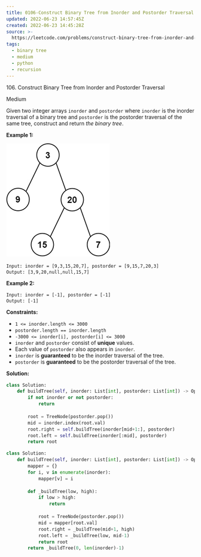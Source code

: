 ```yaml
---
title: 0106-Construct Binary Tree from Inorder and Postorder Traversal
updated: 2022-06-23 14:57:45Z
created: 2022-06-23 14:45:28Z
source: >-
  https://leetcode.com/problems/construct-binary-tree-from-inorder-and-postorder-traversal/
tags:
  - binary tree
  - medium
  - python
  - recursion
---
```


106\. Construct Binary Tree from Inorder and Postorder Traversal

Medium

Given two integer arrays `inorder` and `postorder` where `inorder` is the inorder traversal of a binary tree and `postorder` is the postorder traversal of the same tree, construct and return *the binary tree*.

**Example 1:**

![](../_resources/tree_774f34865d7b4c7796283bd27fcbd3a5.jpg)

```
Input: inorder = [9,3,15,20,7], postorder = [9,15,7,20,3]
Output: [3,9,20,null,null,15,7]

```

**Example 2:**

```
Input: inorder = [-1], postorder = [-1]
Output: [-1]

```

**Constraints:**

- `1 <= inorder.length <= 3000`
- `postorder.length == inorder.length`
- `-3000 <= inorder[i], postorder[i] <= 3000`
- `inorder` and `postorder` consist of **unique** values.
- Each value of `postorder` also appears in `inorder`.
- `inorder` is **guaranteed** to be the inorder traversal of the tree.
- `postorder` is **guaranteed** to be the postorder traversal of the tree.

**Solution:**
```python
class Solution:
    def buildTree(self, inorder: List[int], postorder: List[int]) -> Optional[TreeNode]:
        if not inorder or not postorder:
            return
        
        root = TreeNode(postorder.pop())
        mid = inorder.index(root.val)
        root.right = self.buildTree(inorder[mid+1:], postorder)
        root.left = self.buildTree(inorder[:mid], postorder)
        return root
```

```python
class Solution:
    def buildTree(self, inorder: List[int], postorder: List[int]) -> Optional[TreeNode]:
        mapper = {}
        for i, v in enumerate(inorder):
            mapper[v] = i
            
        def _buildTree(low, high):
            if low > high:
                return
        
            root = TreeNode(postorder.pop())
            mid = mapper[root.val]
            root.right = _buildTree(mid+1, high)
            root.left = _buildTree(low, mid-1)
            return root
        return _buildTree(0, len(inorder)-1)
```